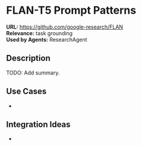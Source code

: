 # FLAN-T5 Prompt Patterns

**URL:** https://github.com/google-research/FLAN  
**Relevance:** task grounding  
**Used by Agents:** ResearchAgent

## Description
TODO: Add summary.

## Use Cases
- 

## Integration Ideas
- 
